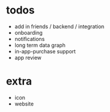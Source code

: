 #  todos

- add in friends / backend / integration
- onboarding
- notifications
- long term data graph
- in-app-purchase support
- app review

# extra
- icon
- website

